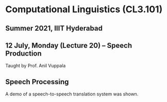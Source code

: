 # Computational Linguistics (CL3.101)
## Summer 2021, IIIT Hyderabad
## 12 July, Monday (Lecture 20) – Speech Production

Taught by Prof. Anil Vuppala

## Speech Processing
A demo of a speech-to-speech translation system was shown.
